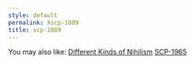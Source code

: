 ```yaml
---
style: default
permalink: Xscp-1089
title: scp-1089
---
```

You may also like:
[Different Kinds of Nihilism](http://scp-wiki.net/different-kinds-of-nihilism)
[SCP-1965](http://scp-wiki.net/scp-1965)